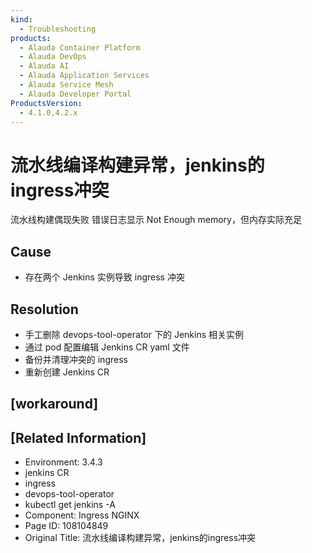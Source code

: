 ```yaml
---
kind:
  - Troubleshooting
products:
  - Alauda Container Platform
  - Alauda DevOps
  - Alauda AI
  - Alauda Application Services
  - Alauda Service Mesh
  - Alauda Developer Portal
ProductsVersion:
  - 4.1.0,4.2.x
---
```

<!-- A type of document that involves encountering a fault, diagnosing it, performing root cause analysis, and providing solutions. -->

# 流水线编译构建异常，jenkins的ingress冲突

流水线构建偶现失败 错误日志显示 Not Enough memory，但内存实际充足

## Cause
- 存在两个 Jenkins 实例导致 ingress 冲突

## Resolution
- 手工删除 devops-tool-operator 下的 Jenkins 相关实例
- 通过 pod 配置编辑 Jenkins CR yaml 文件
- 备份并清理冲突的 ingress
- 重新创建 Jenkins CR

## [workaround]

## [Related Information]
- Environment: 3.4.3
- jenkins CR
- ingress
- devops-tool-operator
- kubectl get jenkins -A
- Component: Ingress NGINX
- Page ID: 108104849
- Original Title: 流水线编译构建异常，jenkins的ingress冲突
